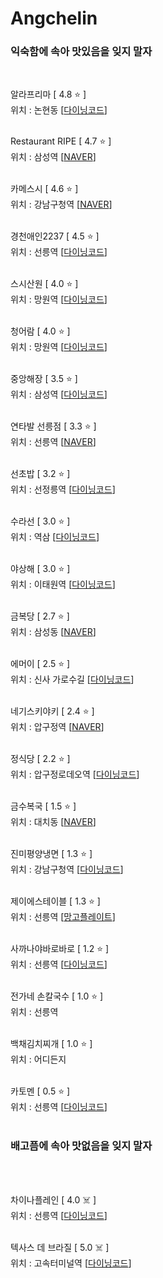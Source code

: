 # Angchelin
### 익숙함에 속아 맛있음을 잊지 말자 ###
<br>

알라프리마 [ 4.8 ⭐️ ]
<br>
위치 : 논현동
[[다이닝코드](https://www.diningcode.com/profile.php?rid=WQzvT7tXU02J)]
<br><br>

Restaurant RIPE [ 4.7 ⭐️ ]
<br>
위치 : 삼성역
[[NAVER](https://store.naver.com/restaurants/detail?id=1469979556)]
<br><br>

카메스시 [ 4.6 ⭐️ ]
<br>
위치 : 강남구청역
[[NAVER](https://store.naver.com/restaurants/detail?id=1271618346)]
<br><br>

경천애인2237 [ 4.5 ⭐️ ]
<br>
위치 : 선릉역
[[다이닝코드](https://www.diningcode.com/profile.php?rid=TIAjPermLmuO)]
<br><br>

스시산원 [ 4.0 ⭐️ ]
<br>
위치 : 망원역
[[다이닝코드](https://store.naver.com/restaurants/detail?id=34006938)]
<br><br>

청어람 [ 4.0 ⭐️ ]
<br>
위치 : 망원역
[[다이닝코드](https://www.diningcode.com/profile.php?rid=hI8HuREl1vU7)]
<br><br>

중앙해장 [ 3.5 ⭐️ ]
<br>
위치 : 삼성역
[[다이닝코드](https://www.diningcode.com/profile.php?rid=PYk33Cv6jpwY)]
<br><br>

연타발 선릉점 [ 3.3 ⭐️ ]
<br>
위치 : 선릉역
[[NAVER](https://store.naver.com/restaurants/detail?id=35927543)]
<br><br>

선초밥 [ 3.2 ⭐️ ]
<br>
위치 : 선정릉역
[[다이닝코드](https://www.diningcode.com/profile.php?rid=zm6uyQrVw83x)]
<br><br>

수라선 [ 3.0 ⭐️ ]
<br>
위치 : 역삼
[[다이닝코드](https://www.diningcode.com/profile.php?rid=9eoZ8bywDKjJ)]
<br><br>

야상해 [ 3.0 ⭐️ ]
<br>
위치 : 이태원역
[[다이닝코드](https://www.diningcode.com/profile.php?rid=2GoOEJGIk3cD)]
<br><br>

금복당 [ 2.7 ⭐️ ]
<br>
위치 : 삼성동
[[NAVER](https://store.naver.com/restaurants/detail?id=31992111)]
<br><br>

에머이 [ 2.5 ⭐️ ]
<br>
위치 : 신사 가로수길
[[다이닝코드](https://www.diningcode.com/profile.php?rid=UwzXQhpEhe9I)]
<br><br>

네기스키야키 [ 2.4 ⭐️ ]
<br>
위치 : 압구정역
[[NAVER](https://store.naver.com/restaurants/detail?id=1705860023)]
<br><br>

정식당 [ 2.2 ⭐️ ]
<br>
위치 : 압구정로데오역
[[다이닝코드](https://www.diningcode.com/profile.php?rid=TFmNhx1RJTs6)]
<br><br>

금수복국 [ 1.5 ⭐️ ]
<br>
위치 : 대치동
[[NAVER](https://store.naver.com/restaurants/detail?id=252365855)]
<br><br>

진미평양냉면 [ 1.3 ⭐️ ]
<br>
위치 : 강남구청역
[[다이닝코드](https://www.diningcode.com/profile.php?rid=VT9sxn0135MR)]
<br><br>

제이에스테이블 [ 1.3 ⭐️ ]
<br>
위치 : 선릉역
[[망고플레이트](https://www.mangoplate.com/restaurants/_Jx3ZRSj89PD)]
<br><br>

사까나야바로바로 [ 1.2 ⭐️ ]
<br>
위치 : 선릉역
[[다이닝코드](https://www.diningcode.com/profile.php?rid=o3T0vmoG3GYB)]
<br><br>

전가네 손칼국수 [ 1.0 ⭐️ ]
<br>
위치 : 선릉역
<br><br>

백채김치찌개 [ 1.0 ⭐️ ]
<br>
위치 : 어디든지
<br><br>

카토멘 [ 0.5 ⭐️ ]
<br>
위치 : 선릉역
[[다이닝코드](https://www.diningcode.com/profile.php?rid=uPnAkbrxOqGP)]
<br><br>

### 배고픔에 속아 맛없음을 잊지 말자 ###
<br>
<br>

차이나플레인 [ 4.0 ☠️ ]
<br>
위치 : 선릉역
[[다이닝코드](https://www.diningcode.com/profile.php?rid=M3rKkWrHmzET)]
<br><br>

텍사스 데 브라질 [ 5.0 ☠️ ]
<br>
위치 : 고속터미널역
[[다이닝코드](https://www.diningcode.com/profile.php?rid=3ocUzENcgoKn)]
<br><br>
